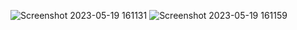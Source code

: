 ![Screenshot 2023-05-19 161131](https://github.com/MitkoVtori/Python-Web-Basics/assets/112943652/6a2c76e6-589c-4904-b83d-13bf1dc13042)
![Screenshot 2023-05-19 161159](https://github.com/MitkoVtori/Python-Web-Basics/assets/112943652/9bf42db8-1627-469d-b076-50d57ab6318d)
